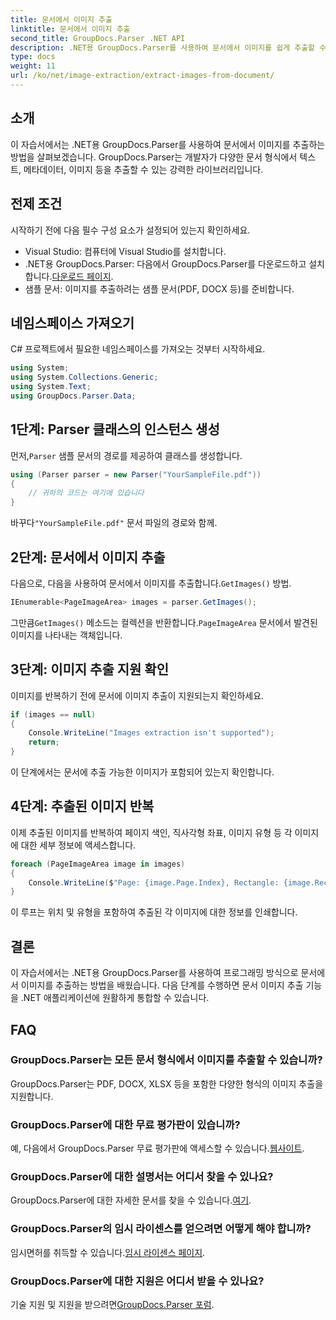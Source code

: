 ```yaml
---
title: 문서에서 이미지 추출
linktitle: 문서에서 이미지 추출
second_title: GroupDocs.Parser .NET API
description: .NET용 GroupDocs.Parser를 사용하여 문서에서 이미지를 쉽게 추출할 수 있습니다. 문서 처리 기능과 이미지 추출 작업을 효율적으로 간소화합니다.
type: docs
weight: 11
url: /ko/net/image-extraction/extract-images-from-document/
---
```

## 소개
이 자습서에서는 .NET용 GroupDocs.Parser를 사용하여 문서에서 이미지를 추출하는 방법을 살펴보겠습니다. GroupDocs.Parser는 개발자가 다양한 문서 형식에서 텍스트, 메타데이터, 이미지 등을 추출할 수 있는 강력한 라이브러리입니다.
## 전제 조건
시작하기 전에 다음 필수 구성 요소가 설정되어 있는지 확인하세요.
- Visual Studio: 컴퓨터에 Visual Studio를 설치합니다.
-  .NET용 GroupDocs.Parser: 다음에서 GroupDocs.Parser를 다운로드하고 설치합니다.[다운로드 페이지](https://releases.groupdocs.com/parser/net/).
- 샘플 문서: 이미지를 추출하려는 샘플 문서(PDF, DOCX 등)를 준비합니다.

## 네임스페이스 가져오기
C# 프로젝트에서 필요한 네임스페이스를 가져오는 것부터 시작하세요.
```csharp
using System;
using System.Collections.Generic;
using System.Text;
using GroupDocs.Parser.Data;
```
## 1단계: Parser 클래스의 인스턴스 생성
 먼저,`Parser` 샘플 문서의 경로를 제공하여 클래스를 생성합니다.
```csharp
using (Parser parser = new Parser("YourSampleFile.pdf"))
{
    // 귀하의 코드는 여기에 있습니다
}
```
 바꾸다`"YourSampleFile.pdf"` 문서 파일의 경로와 함께.
## 2단계: 문서에서 이미지 추출
 다음으로, 다음을 사용하여 문서에서 이미지를 추출합니다.`GetImages()` 방법.
```csharp
IEnumerable<PageImageArea> images = parser.GetImages();
```
 그만큼`GetImages()` 메소드는 컬렉션을 반환합니다.`PageImageArea` 문서에서 발견된 이미지를 나타내는 객체입니다.
## 3단계: 이미지 추출 지원 확인
이미지를 반복하기 전에 문서에 이미지 추출이 지원되는지 확인하세요.
```csharp
if (images == null)
{
    Console.WriteLine("Images extraction isn't supported");
    return;
}
```
이 단계에서는 문서에 추출 가능한 이미지가 포함되어 있는지 확인합니다.
## 4단계: 추출된 이미지 반복
이제 추출된 이미지를 반복하여 페이지 색인, 직사각형 좌표, 이미지 유형 등 각 이미지에 대한 세부 정보에 액세스합니다.
```csharp
foreach (PageImageArea image in images)
{
    Console.WriteLine($"Page: {image.Page.Index}, Rectangle: {image.Rectangle}, Type: {image.FileType}");
}
```
이 루프는 위치 및 유형을 포함하여 추출된 각 이미지에 대한 정보를 인쇄합니다.

## 결론
이 자습서에서는 .NET용 GroupDocs.Parser를 사용하여 프로그래밍 방식으로 문서에서 이미지를 추출하는 방법을 배웠습니다. 다음 단계를 수행하면 문서 이미지 추출 기능을 .NET 애플리케이션에 원활하게 통합할 수 있습니다.

## FAQ
### GroupDocs.Parser는 모든 문서 형식에서 이미지를 추출할 수 있습니까?
GroupDocs.Parser는 PDF, DOCX, XLSX 등을 포함한 다양한 형식의 이미지 추출을 지원합니다.
### GroupDocs.Parser에 대한 무료 평가판이 있습니까?
 예, 다음에서 GroupDocs.Parser 무료 평가판에 액세스할 수 있습니다.[웹사이트](https://releases.groupdocs.com/).
### GroupDocs.Parser에 대한 설명서는 어디서 찾을 수 있나요?
 GroupDocs.Parser에 대한 자세한 문서를 찾을 수 있습니다.[여기](https://reference.groupdocs.com/parser/net/).
### GroupDocs.Parser의 임시 라이센스를 얻으려면 어떻게 해야 합니까?
 임시면허를 취득할 수 있습니다.[임시 라이센스 페이지](https://purchase.groupdocs.com/temporary-license/).
### GroupDocs.Parser에 대한 지원은 어디서 받을 수 있나요?
 기술 지원 및 지원을 받으려면[GroupDocs.Parser 포럼](https://forum.groupdocs.com/c/parser/17).